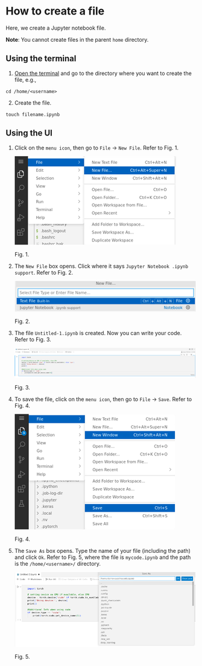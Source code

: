 # How to create a file

Here, we create a Jupyter notebook file.

**Note**: You cannot create files in the parent `home` directory.

## Using the terminal
1. [Open the terminal](../code-server-terminal/code-server-terminal.md) and go to the directory where you want to create the file, e.g., 
  ```
  cd /home/<username>
  ```

2. Create the file. 
  ```
  touch filename.ipynb
  ```

## Using the UI
1. Click on the  `menu icon`, then go to `File` -> `New File`. Refer to Fig. 1.

    ![code-server-file-create-1.png](images/code-server-file-create-1.png)

    Fig. 1.
  
2. The `New File` box opens. Click where it says `Jupyter Notebook .ipynb support`. Refer to Fig. 2.
  
    ![code-server-file-create-2.png](images/code-server-file-create-2.png)

    Fig. 2.

3. The file `Untitled-1.ipynb` is created. Now you can write your code. Refer to Fig. 3.

    ![code-server-file-create-3.png](images/code-server-file-create-3.png)

    Fig. 3.

4. To save the file, click on the `menu icon`, then go to `File` -> `Save`. Refer to Fig. 4.

    ![code-server-file-create-4.png](images/code-server-file-create-4.png)
  
    Fig. 4.

5. The `Save As` box opens. Type the name of your file (including the path) and click `Ok`. Refer to Fig. 5, where the file is `mycode.ipynb` and the path is the `/home/<username>/` directory.

    ![code-server-file-create-5.png](images/code-server-file-create-5.png)

    Fig. 5.
